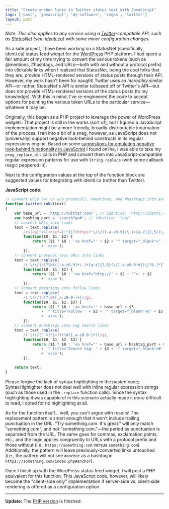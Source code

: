 ```yaml
---
title: "Create anchor links in Twitter status text with JavaScript"
tags: ['post', 'javascript', 'my-software', 'regex', 'twitter']
layout: post
---
```


*Note: This also applies to any service using a
[Twitter](https://twitter.com)-compatible API, such as
[StatusNet](https://status.net) (see: [identi.ca](https://identi.ca))
with some minor configuration changes.*

As a side project, I have been working on a StatusNet (specifically,
identi.ca) status feed widget for the
[WordPress](https://www.wordpress.com) PHP platform. I had spent a fair
amount of my time trying to convert the various tokens (such as
@mentions, #hashtags, and URLs—both with and without a protocol prefix)
into clickable links when I realized that StatusNet, being the cool
folks that they are, provide HTML-rendered versions of status posts
through their API. However, my work hasn't been for naught! Twitter uses
an *incredibly* similar API—or rather, StatusNet's API is similar
to/based off of Twitter's API—but does *not* provide HTML-rendered
versions of the status posts (to my knowledge). With this in mind, I've
re-engineered the code to accept options for pointing the various token
URLs to the particular service—whatever it may be.<!--more-->

Originally, this began as a PHP project to leverage the power of
WordPress widgets. That project is still in the works (sort of), but I
figured a JavaScript implementation might be a more friendly,
broadly-distributable incarnation of the process. I ran into a bit of a
snag, however, as JavaScript does not (universally) support negative
look-behind constructs in its regular expressions engine. Based on some
[suggestions for emulating negative look-behind functionality in
JavaScript](https://blog.stevenlevithan.com/archives/mimic-lookbehind-javascript)
I found online, I was able to take my `preg_replace_all` calls in PHP
and convert them into JavaScript-compatible regular expression patterns
for use with `String.replace` (with some callback magic peppered in).

Next to the configuration values at the top of the function block are
suggested values for integrating with identi.ca (rather than Twitter).

**JavaScript code:**

```js
// Convert URLs (w/ or w/o protocol), @mentions, and #hashtags into anchor links
function twitterLinks(text)
{
	var base_url = 'http://twitter.com/'; // identica: 'http://identi.ca/'
	var hashtag_part = 'search?q=#'; // identica: 'tag/'
	// convert URLs into links
	text = text.replace(
		/(>|<a[^<>]+href=['"])?(https?:\/\/([-a-z0-9]+\.)+[a-z]{2,5}(\/[-a-z0-9!#()\/?&.,]*[^ !#?().,])?)/gi,
		function($0, $1, $2) {
			return ($1 ? $0 : '<a href="' + $2 + '" target="_blank">' + $2
				+ '</a>');
		});
	// convert protocol-less URLs into links
	text = text.replace(
		/(:\/\/|>)?\b(([-a-z0-9]+\.)+[a-z]{2,5}(\/[-a-z0-9!#()\/?&.]*[^ !#?().,])?)/gi,
		function($0, $1, $2) {
			return ($1 ? $0 : '<a href="http://' + $2 + '">' + $2
				+ '</a>');
		});
	// convert @mentions into follow links
	text = text.replace(
		/(:\/\/|>)?(@([_a-z0-9-]+))/gi,
		function($0, $1, $2, $3) {
			return ($1 ? $0 : '<a href="' + base_url + $3
				+ '" title="Follow ' + $3 + '" target="_blank">@' + $3
				+ '</a>');
		});
	// convert #hashtags into tag search links
	text = text.replace(
		/(:\/\/[^ <]*|>)?(\#([_a-z0-9-]+))/gi,
		function($0, $1, $2, $3) {
			return ($1 ? $0 : '<a href="' + base_url + hashtag_part + $3
				+ '" title="Search tag: ' + $3 + '" target="_blank">#' + $3
				+ '</a>');
		});

	return text;
}
```

Please forgive the lack of syntax highlighting in the pasted code;
SyntaxHighlighter does not deal well with inline regular expression
strings (such as those used in the `.replace` function calls). Since the
syntax highlighting it was capable of in this scenario actually made it
*more* difficult to read, I opted for no highlighting at all.

As for the function itself… well, you can't argue with results! The
replacement pattern is smart enough that it won't include trailing
punctuation in the URL. "Try something.com. It's great." will only match
"something.com", and not "something.com."—the period as punctuation is
separated from the URL. The same goes for commas, exclamation points,
etc., and the logic applies congruently to URLs with a protocol prefix
and those without (i.e., `https://something.com` versus `something.com`).
Additionally, the pattern will leave previously-converted links
untouched (i.e., the pattern will not see `#anchor` as a hashtag in
`https://something.com/index.php#anchor`).

Once I finish up with the WordPress status feed widget, I will post a
PHP equivalent for this function. This JavaScript code, however, will
likely become the "client-side only" implementation if server-side vs.
client-side rendering is offered as a configuration option.

---

**Update:** The [PHP
version](/2011/04/create-anchor-links-in-twitter-status-text-with-php/)
is finished.
